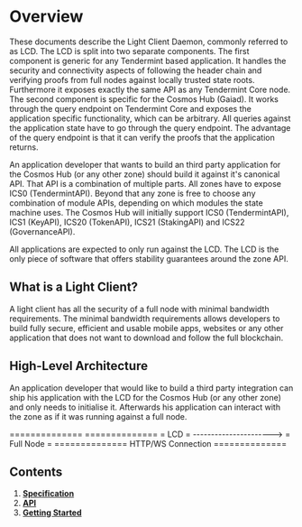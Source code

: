 # Overview

These documents describe the Light Client Daemon, commonly referred to as LCD. The LCD is split into
two separate components. 
The first component is generic for any Tendermint based application. It 
handles the security and connectivity aspects of following the header chain and verifying proofs
from full nodes against locally trusted state roots. Furthermore it exposes exactly the same API as
any Tendermint Core node.
The second component is specific for the Cosmos Hub (Gaiad). It works through the query endpoint on
Tendermint Core and exposes the application specific functionality, which can be arbitrary. All 
queries against the application state have to go through the query endpoint. The advantage of the
query endpoint is that it can verify the proofs that the application returns.

An application developer that wants to build an third party application for the Cosmos Hub (or any
other zone) should build it against it's canonical API. That API is a combination of multiple parts.
All zones have to expose ICS0 (TendermintAPI). Beyond that any zone is free to choose any
combination of module APIs, depending on which modules the state machine uses. The Cosmos Hub will 
initially support ICS0 (TendermintAPI), ICS1 (KeyAPI), ICS20 (TokenAPI), ICS21 (StakingAPI) and 
ICS22 (GovernanceAPI).

All applications are expected to only run against the LCD. The LCD is the only piece of software 
that offers stability guarantees around the zone API.


## What is a Light Client?

A light client has all the security of a full node with minimal bandwidth requirements. The minimal 
bandwidth requirements allows developers to build fully secure, efficient and usable mobile apps,
websites or any other application that does not want to download and follow the full blockchain.


## High-Level Architecture

An application developer that would like to build a third party integration can ship his application
with the LCD for the Cosmos Hub (or any other zone) and only needs to initialise it. Afterwards his
application can interact with the zone as if it was running against a full node.

==============                         ============== 
=     LCD    = ----------------------> = Full Node  =
==============   HTTP/WS Connection    ==============


## Contents

1. [**Specification**](/specification.md)
2. [**API**](/api.md)
3. [**Getting Started**](/getting_started.md)
